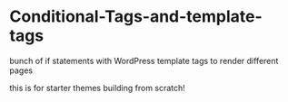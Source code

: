 # Conditional-Tags-and-template-tags
bunch of if statements with WordPress template tags to render different pages

this is for starter themes building from scratch!
